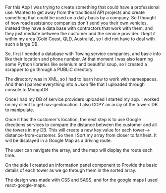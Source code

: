 For this App I was trying to create something that could have a professional use. Wanted to get away from the traditional API projects and create something that could be used on a daily basis by a company. So I thought of how road assistance companies don't send you their own vehicles, instead they have a data base with contractors that work with them, and they just mediate between the customer and the service provider. I kept it within my area (Gold Coast, QLD, Australia), so I did not have to deal with such a large DB.

So, first I needed a database with Towing service companies, and basic info like their location and phone number. At that moment I was also learning some Python libraries like selenium and beautiful soup, so I created a scrapper to go through a PUBLIC directory.

The directory was in XML, so I had to learn how to work with namespaces. And then I parsed everything into a Json file that I uploaded through console to MongoDB.

Once I had my DB of service providers uploaded I started my app. I worked on my client to get nav-geolocation. I also COPY an array of the towers DB to manipulate.

Once it has the customer's location, the next step is to use Google directions services to compare the distance between the customer and all the towers in my DB. This will create a new key:value for each tower--> distance-from-customer. So then I Sort my array from closer to farthest. It will be displayed in a Google Map as a driving route.

The user can navigate the array, and the map will display the route each time.

On the side I created an information panel component to Provide the basic details of each tower as we go through them in the sorted array.

The design was made with CSS and SASS, and for the google maps I used react-google-maps.
